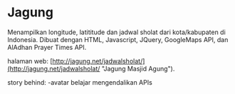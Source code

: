 # Jagung <Jadwal Sholat Masjid Agung>
Menampilkan longitude, latititude dan jadwal sholat dari kota/kabupaten di Indonesia.
Dibuat dengan HTML, Javascript, JQuery, GoogleMaps API, dan AlAdhan Prayer Times API.

halaman web: [http://jagung.net/jadwalsholat/](http://jagung.net/jadwalsholat/ "Jagung Masjid Agung").

story behind:
-avatar belajar mengendalikan APIs
